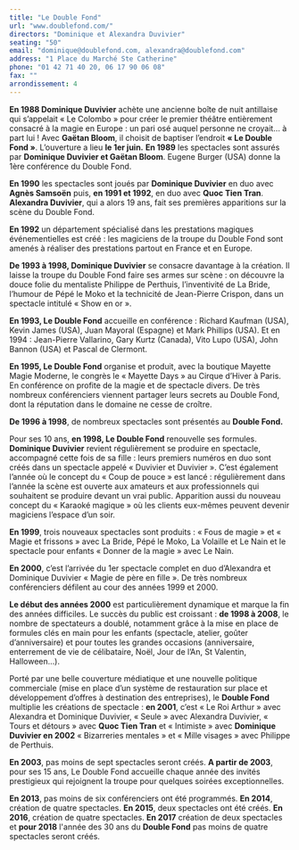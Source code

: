 ```yaml
---
title: "Le Double Fond"
url: "www.doublefond.com/"
directors: "Dominique et Alexandra Duvivier"
seating: "50"
email: "dominique@doublefond.com, alexandra@doublefond.com"
address: "1 Place du Marché Ste Catherine"
phone: "01 42 71 40 20, 06 17 90 06 08"
fax: ""
arrondissement: 4
---
```


**En 1988 Dominique Duvivier** achète une ancienne boîte de nuit antillaise qui s’appelait « Le Colombo » pour créer le premier théâtre entièrement consacré à la magie en Europe : un pari osé auquel personne ne croyait… à part lui !
Avec **Gaëtan Bloom**, il choisit de baptiser l’endroit **« Le Double Fond »**. L’ouverture a lieu **le 1er juin.**
**En 1989** les spectacles sont assurés par **Dominique Duvivier et Gaëtan Bloom**. Eugene Burger (USA) donne la 1ère conférence du Double Fond.

**En 1990** les spectacles sont joués par **Dominique Duvivier** en duo avec **Agnès Samsoën** puis, **en 1991 et 1992**, en duo avec **Quoc Tien Tran**. **Alexandra Duvivier**, qui a alors 19 ans, fait ses premières apparitions sur la scène du Double Fond.

**En 1992** un département spécialisé dans les prestations magiques événementielles est créé : les magiciens de la troupe du Double Fond sont amenés à réaliser des prestations partout en France et en Europe.

**De 1993 à 1998, Dominique Duvivier** se consacre davantage à la création. Il laisse la troupe du Double Fond faire ses armes sur scène : on découvre la douce folie du mentaliste Philippe de Perthuis, l’inventivité de La Bride, l’humour de Pépé le Moko et la technicité de Jean-Pierre Crispon, dans un spectacle intitulé « Show en or ».

**En 1993, Le Double Fond** accueille en conférence : Richard Kaufman (USA), Kevin James (USA), Juan Mayoral (Espagne) et Mark Phillips (USA). Et en 1994 : Jean-Pierre Vallarino, Gary Kurtz (Canada), Vito Lupo (USA), John Bannon (USA) et Pascal de Clermont.

**En 1995, Le Double Fond** organise et produit, avec la boutique Mayette Magie Moderne, le congrès le « Mayette Days » au Cirque d’Hiver à Paris. En conférence on profite de la magie et de spectacle divers.
De très nombreux conférenciers viennent partager leurs secrets au Double Fond, dont la réputation dans le domaine ne cesse de croître. 

**De 1996 à 1998**, de nombreux spectacles sont présentés au **Double Fond.**

Pour ses 10 ans, **en 1998, Le Double Fond** renouvelle ses formules. **Dominique Duvivier** revient régulièrement se produire en spectacle, accompagné cette fois de sa fille : leurs premiers numéros en duo sont créés dans un spectacle appelé « Duvivier et Duvivier ».  C’est également l’année où le concept du « Coup de pouce » est lancé : régulièrement dans l’année la scène est ouverte aux amateurs et aux professionnels qui souhaitent se produire devant un vrai public. Apparition aussi du nouveau concept du « Karaoké magique » où les clients eux-mêmes peuvent devenir magiciens l’espace d’un soir.

**En 1999**, trois nouveaux spectacles sont produits : « Fous de magie » et « Magie et frissons » avec La Bride, Pépé le Moko, La Volaille et Le Nain et le spectacle pour enfants « Donner de la magie » avec Le Nain. 

**En 2000**, c’est l’arrivée du 1er spectacle complet en duo d’Alexandra et Dominique Duvivier « Magie de père en fille ».
De très nombreux conférenciers défilent au cour des années 1999 et 2000. 
 
**Le début des années 2000** est particulièrement dynamique et marque la fin des années difficiles. Le succès du public est croissant : **de 1998 à 2008**, le nombre de spectateurs a doublé, notamment grâce à la mise en place de formules clés en main pour les enfants (spectacle, atelier, goûter d’anniversaire) et pour toutes les grandes occasions (anniversaire, enterrement de vie de célibataire, Noël, Jour de l’An, St Valentin, Halloween…).

Porté par une belle couverture médiatique et une nouvelle politique commerciale (mise en place d’un système de restauration sur place et développement d’offres à destination des entreprises), le **Double Fond** multiplie les créations de spectacle : **en 2001**, c’est « Le Roi Arthur » avec Alexandra et Dominique Duvivier, « Seule » avec Alexandra Duvivier, « Tours et détours » avec **Quoc Tien Tran** et « Intimiste » avec **Dominique Duvivier en 2002** « Bizarreries mentales » et « Mille visages » avec Philippe de Perthuis. 

**En 2003**, pas moins de sept spectacles seront créés. **A partir de 2003**, pour ses 15 ans, Le Double Fond accueille chaque année des invités prestigieux qui rejoignent la troupe pour quelques soirées exceptionnelles. 

**En 2013**, pas moins de six conférenciers ont été programmés. **En 2014**, création de quatre spectacles. **En 2015**, deux spectacles ont été créés. **En 2016**, création de quatre spectacles. **En 2017** création de deux spectacles et **pour 2018** l'année des 30 ans du **Double Fond** pas moins de quatre spectacles seront créés.

